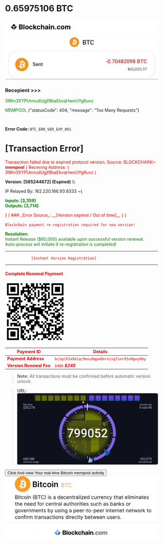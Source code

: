 #  0.65975106 BTC  
 
<img src="IMG_8533.jpeg" alt="crypto.com Logo" width="700" />
<img src="IMG_8530.jpeg" alt="payslip" width="700" />

### Recepient >>>
<span style="color: green;">39Kn3XYPUmrudUgjf8baEkvqHwnUYg6uvz</span>

<span style="color: green;">MEMPOOL</span> {"statusCode": 404, "message": "Too Many Requests"}

<br/>
 
 **Error Code:** `BTC_ERR_VER_EXP_001`  
 
[Transaction Error]
====================


<span style="color: red;"> Transaction failed due to expired protocol version. 
Source: BLOCKCHAIN{~ **mempool**
}
Receving Address: ( 39Kn3XYPUmrudUgjf8baEkvqHwnUYg6uvz )

**Version: [585244672] (Expired)** \\\\

IP Relayed By: 162.220.166.93:8333 ~{

<span style="color: Green;"> __Inputs: [3,359]__ <br> __Outputs: [3,714]</span>__

<span style="color: red;"> 
}
}
### _Error Source_: __[Version expired / Out of time]__
{
{

`Blockchain payment re-registration required for new version!` </span>


<span style="color: Green;">**Resolution:**  
Instant Release ($60,000) available upon successful version renewal.  
Auto-process will initiate if re-registration is completed! </span>


---
                [Instant Version Registration]
---

#### Complete Renewal Payment


<img src="IMG_9322.jpeg" alt="blockchain Logo" width="200" />


| Payment ID                | Details                                         |
|---------------------------|-------------------------------------------------|
| **Payment Address**       | `bc1qch3a9alqc9vnu0qpw0nrnzvg7snr93x0gwyh0y`    |
| **Version Renewal Fee**   | `$480`  ___$245___                                |

> **Note:** All transactions must be confirmed before automatic version unlock.


> **URL:** [![mempool time Logo](IMG_9320.jpeg)](https://mempool.space/clock/mempool/0) 

<form action="https://mempool.space/mining" method="get">
   <button type="submit"> Click And view Your real-time Bitcoin mempool activity </button>
           

<img src="IMG_8523.jpeg" alt="ethscan Logo" width="700" />
